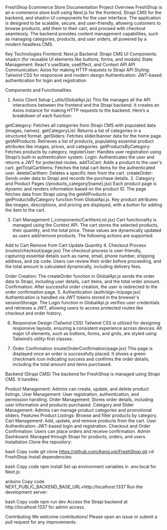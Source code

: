 FreshShop Ecommerce Store Documentation
Project Overview
FreshShop is an e-commerce store built using Next.js for the frontend, Strapi CMS for the backend, and shadcn UI components for the user interface. The application is designed to be scalable, secure, and user-friendly, allowing customers to browse products, add them to their cart, and proceed with checkout seamlessly. The backend provides content management capabilities, such as managing categories, products, and user orders, all powered by a modern headless CMS.

Key Technologies
Frontend: Next.js
Backend: Strapi CMS
UI Components: shadcn (for reusable UI elements like buttons, forms, and modals)
State Management: React's useState, useEffect, and Context API
API Communication: Axios for making HTTP requests to Strapi API
Styling: Tailwind CSS for responsive and modern design
Authentication: JWT-based authentication for login and registration

Components and Functionalities
1. Axios Client Setup (_utils/GlobalApi.js)
This file manages all the API interactions between the frontend and the Strapi backend. It creates an Axios instance for making HTTP requests to the backend. Here’s a breakdown of each function:

getCategory: Fetches all categories from Strapi CMS with populated data (images, names).
getCategoryList: Returns a list of categories in a structured format.
getSliders: Fetches slider/banner data for the home page.
getAllProducts: Retrieves a list of products, populating essential product attributes like images, prices, and categories.
getProductsByCategory: Fetches products by category.
registerUser: Handles user registration using Strapi’s built-in authentication system.
Login: Authenticates the user and returns a JWT for protected routes.
addToCart: Adds a product to the user's cart.
getTotalCartItems: Fetches the total cart items for the authenticated user.
deleteCartItem: Deletes a specific item from the cart.
createOrder: Sends order data to Strapi and records the purchase details.
2. Category and Product Pages (/products_category/[name].jsx)
Each product page is dynamic and renders information based on the product ID. The page fetches data from Strapi using the getAllProducts or getProductsByCategory function from GlobalApi.js. Key product attributes like images, descriptions, and pricing are displayed, with a button for adding the item to the cart.

3. Cart Management (_components/CartItemList.jsx)
Cart functionality is managed using the Context API. The cart stores the selected products, their quantity, and the total price. These values are dynamically updated as users add/remove products. The following actions are supported:

Add to Cart
Remove from Cart
Update Quantity
4. Checkout Process (routes/checkout/page.jsx)
The checkout process is user-friendly, capturing essential details such as name, email, phone number, shipping address, and zip code. Users can review their order before proceeding, and the total amount is calculated dynamically, including delivery fees.

Order Creation: The createOrder function in GlobalApi.js sends the order data to Strapi, including user details, cart items, and the total order amount.
Confirmation: After successful order creation, the user is redirected to the order confirmation page.
5. Authentication (auth/sign-in/page.jsx)
Authentication is handled via JWT tokens stored in the browser's sessionStorage. The Login function in GlobalApi.js verifies user credentials and retrieves a JWT, allowing users to access protected routes like checkout and order history.

6. Responsive Design (Tailwind CSS)
Tailwind CSS is utilized for designing responsive layouts, ensuring a consistent experience across devices. All major UI elements, such as buttons, forms, and grids, are styled using Tailwind’s utility-first classes.


7. Order Confirmation (route/OrderConfirmation/page.jsx)
This page is displayed once an order is successfully placed. It shows a green checkmark icon indicating success and confirms the order details, including the total amount and items purchased.


Backend (Strapi CMS)
The backend for FreshShop is managed using Strapi CMS. It handles:

Product Management: Admins can create, update, and delete product listings.
User Management: User registration, authentication, and permission handling.
Order Management: Stores order details, including user information and products purchased.
Category and Slider Management: Admins can manage product categories and promotional sliders.
Features
Product Listings: Browse and filter products by category.
Cart Management: Add, update, and remove products from the cart.
User Authentication: JWT-based login and registration.
Checkout and Order Confirmation: Users can place orders and receive confirmation.
Admin Dashboard: Managed through Strapi for products, orders, and users.
Installation
Clone the repository:

bash
Copy code
git clone https://github.com/AgroLogi/FreshShop.git
cd FreshShop
Install dependencies: 

bash
Copy code
npm install
Set up environment variables in .env.local for Next.js:

arduino
Copy code
NEXT_PUBLIC_BACKEND_BASE_URL=http://localhost:1337
Run the development server:

bash
Copy code
npm run dev
Access the Strapi backend at http://localhost:1337 for admin access.

Contributing
We welcome contributions! Please open an issue or submit a pull request for any improvements.
